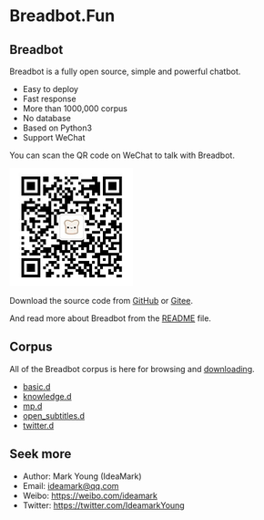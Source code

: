 # Breadbot.Fun

## Breadbot

Breadbot is a fully open source, simple and powerful chatbot.

* Easy to deploy
* Fast response
* More than 1000,000 corpus
* No database
* Based on Python3
* Support WeChat

You can scan the QR code on WeChat to talk with Breadbot.

![QR](QR.jpg)

Download the source code from [GitHub](https://github.com/ideamark/breadbot) or [Gitee](https://gitee.com/ideamark/breadbot).

And read more about Breadbot from the [README](https://github.com/ideamark/breadbot/blob/master/README.md) file.

## Corpus

All of the Breadbot corpus is here for browsing and [downloading](https://github.com/ideamark/ideamark.github.io).

* [basic.d](basic/index.md)
* [knowledge.d](knowledge/index.md)
* [mp.d](mp/index.md)
* [open_subtitles.d](open_subtitles/index.md)
* [twitter.d](twitter/index.md)

## Seek more

* Author: Mark Young (IdeaMark)
* Email: ideamark@qq.com
* Weibo: https://weibo.com/ideamark
* Twitter: https://twitter.com/IdeamarkYoung
